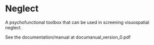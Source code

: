 # Neglect
A psychofunctional toolbox that can be used in screening visuospatial neglect. 

See the documentation/manual at documanual_version_0.pdf
